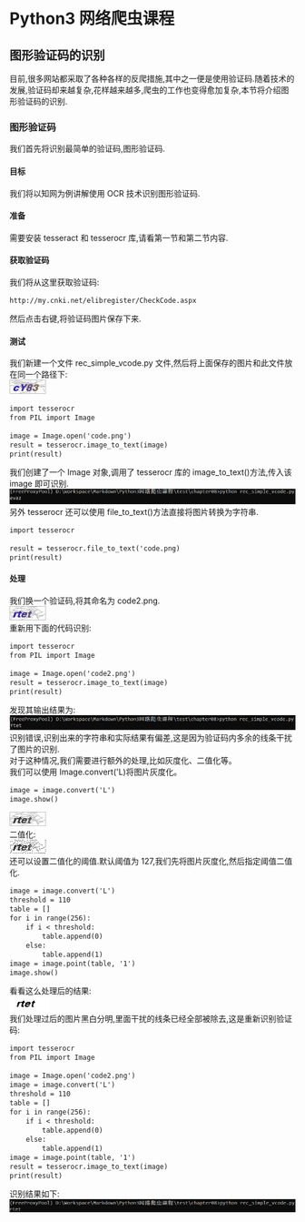 # Python3 网络爬虫课程

## 图形验证码的识别

目前,很多网站都采取了各种各样的反爬措施,其中之一便是使用验证码.随着技术的发展,验证码却来越复杂,花样越来越多,爬虫的工作也变得愈加复杂,本节将介绍图形验证码的识别.

### 图形验证码

我们首先将识别最简单的验证码,图形验证码.

#### 目标

我们将以知网为例讲解使用 OCR 技术识别图形验证码.

#### 准备

需要安装 tesseract 和 tesserocr 库,请看第一节和第二节内容.

#### 获取验证码

我们将从这里获取验证码:

```
http://my.cnki.net/elibregister/CheckCode.aspx
```

然后点击右键,将验证码图片保存下来.

#### 测试

我们新建一个文件 rec_simple_vcode.py 文件,然后将上面保存的图片和此文件放在同一个路径下:  
![](../image/8.1_simple_code.png)

```
import tesserocr
from PIL import Image

image = Image.open('code.png')
result = tesserocr.image_to_text(image)
print(result)
```

我们创建了一个 Image 对象,调用了 tesserocr 库的 image_to_text()方法,传入该 image 即可识别.  
![](../image/8.2_simple_rec_result.png)  
另外 tesserocr 还可以使用 file_to_text()方法直接将图片转换为字符串.

```
import tesserocr

result = tesserocr.file_to_text('code.png)
print(result)
```

#### 处理

我们换一个验证码,将其命名为 code2.png.  
![](../image/82_simple_code2.png)  
重新用下面的代码识别:

```
import tesserocr
from PIL import Image

image = Image.open('code2.png')
result = tesserocr.image_to_text(image)
print(result)
```

发现其输出结果为:  
![](../image/8.1_simple_result2.png)  
识别错误,识别出来的字符串和实际结果有偏差,这是因为验证码内多余的线条干扰了图片的识别.  
对于这种情况,我们需要进行额外的处理,比如灰度化、二值化等。  
我们可以使用 Image.convert('L)将图片灰度化。

```
image = image.convert('L')
image.show()
```

![](../image/8.1_simple_code_gray.png)  
二值化:  
![](../image/8.1_simple_code_bin.png)  
还可以设置二值化的阈值.默认阈值为 127,我们先将图片灰度化,然后指定阈值二值化.

```
image = image.convert('L')
threshold = 110
table = []
for i in range(256):
    if i < threshold:
        table.append(0)
    else:
        table.append(1)
image = image.point(table, '1')
image.show()
```

看看这么处理后的结果:  
![](../image/8.1_simple_code_mul.png)  
我们处理过后的图片黑白分明,里面干扰的线条已经全部被除去,这是重新识别验证码:

```
import tesserocr
from PIL import Image

image = Image.open('code2.png')
image = image.convert('L')
threshold = 110
table = []
for i in range(256):
    if i < threshold:
        table.append(0)
    else:
        table.append(1)
image = image.point(table, '1')
result = tesserocr.image_to_text(image)
print(result)
```

识别结果如下:  
![](../image/8.1_simple_code_result4.png)
